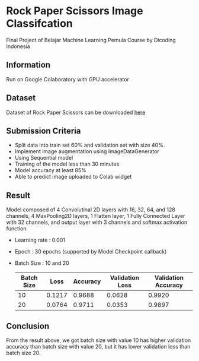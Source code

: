 # Rock Paper Scissors Image Classifcation

Final Project of Belajar Machine Learning Pemula Course by Dicoding Indonesia

## Information

Run on Google Colaboratory with GPU accelerator

## Dataset

Dataset of Rock Paper Scissors can be downloaded [here](https://drive.google.com/drive/folders/1jwh_0uxDYu9cDEi83bHvPcGIoWejZ4Zq?usp=sharing)

## Submission Criteria

- Split data into train set 60% and validation set with size 40%.
- Implement image augmentation using ImageDataGenerator
- Using Sequential model
- Training of the model less than 30 minutes
- Model accuracy at least 85%
- Able to predict image uploaded to Colab widget

## Result

Model composed of 4 Convolutinal 2D layers with 16, 32, 64, and 128 channels, 4 MaxPooling2D layers, 1 Flatten layer, 1 Fully Connected Layer with 32 channels, and output layer with 3 channels and softmax activation function.

- Learning rate : 0.001
- Epoch : 30 epochs (supported by Model Checkpoint callback)
- Batch Size : 10 and 20

  | Batch Size | Loss   | Accuracy | Validation Loss | Validation Accuracy |
  | ---------- | ------ | -------- | --------------- | ------------------- |
  | 10         | 0.1217 | 0.9688   | 0.0628          | 0.9920              |
  | 20         | 0.0764 | 0.9711   | 0.0353          | 0.9897              |

## Conclusion

From the result above, we got batch size with value 10 has higher validation accuracy than batch size with value 20, but it has lower validation loss than batch size 20.
